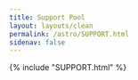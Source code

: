 ```yaml
---
title: Support Pool
layout: layouts/clean
permalink: /astro/SUPPORT.html
sidenav: false
---
```



{% include "SUPPORT.html" %}